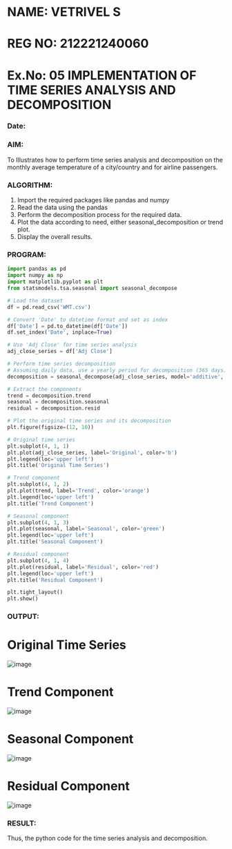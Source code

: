 # NAME: VETRIVEL S
# REG NO: 212221240060
# Ex.No: 05  IMPLEMENTATION OF TIME SERIES ANALYSIS AND DECOMPOSITION
### Date: 


### AIM:
To Illustrates how to perform time series analysis and decomposition on the monthly average temperature of a city/country and for airline passengers.

### ALGORITHM:
1. Import the required packages like pandas and numpy
2. Read the data using the pandas
3. Perform the decomposition process for the required data.
4. Plot the data according to need, either seasonal_decomposition or trend plot.
5. Display the overall results.

### PROGRAM:
```python
import pandas as pd
import numpy as np
import matplotlib.pyplot as plt
from statsmodels.tsa.seasonal import seasonal_decompose

# Load the dataset
df = pd.read_csv('WMT.csv')

# Convert 'Date' to datetime format and set as index
df['Date'] = pd.to_datetime(df['Date'])
df.set_index('Date', inplace=True)

# Use 'Adj Close' for time series analysis
adj_close_series = df['Adj Close']

# Perform time series decomposition
# Assuming daily data, use a yearly period for decomposition (365 days)
decomposition = seasonal_decompose(adj_close_series, model='additive', period=365)

# Extract the components
trend = decomposition.trend
seasonal = decomposition.seasonal
residual = decomposition.resid

# Plot the original time series and its decomposition
plt.figure(figsize=(12, 10))

# Original time series
plt.subplot(4, 1, 1)
plt.plot(adj_close_series, label='Original', color='b')
plt.legend(loc='upper left')
plt.title('Original Time Series')

# Trend component
plt.subplot(4, 1, 2)
plt.plot(trend, label='Trend', color='orange')
plt.legend(loc='upper left')
plt.title('Trend Component')

# Seasonal component
plt.subplot(4, 1, 3)
plt.plot(seasonal, label='Seasonal', color='green')
plt.legend(loc='upper left')
plt.title('Seasonal Component')

# Residual component
plt.subplot(4, 1, 4)
plt.plot(residual, label='Residual', color='red')
plt.legend(loc='upper left')
plt.title('Residual Component')

plt.tight_layout()
plt.show()
```

### OUTPUT:
# Original Time Series
![image](https://github.com/user-attachments/assets/db7c49d4-8df9-449a-b72a-5665dbd0180a)
# Trend Component
![image](https://github.com/user-attachments/assets/69e32470-2ece-4f85-8359-a54d6817458a)
# Seasonal Component
![image](https://github.com/user-attachments/assets/b354e4a4-aa12-443a-80d8-dfbb264bfa9d)
# Residual Component
![image](https://github.com/user-attachments/assets/d8244af5-432d-42b6-9a91-dd33bb1a897a)




### RESULT:
Thus, the python code for the time series analysis and decomposition.
